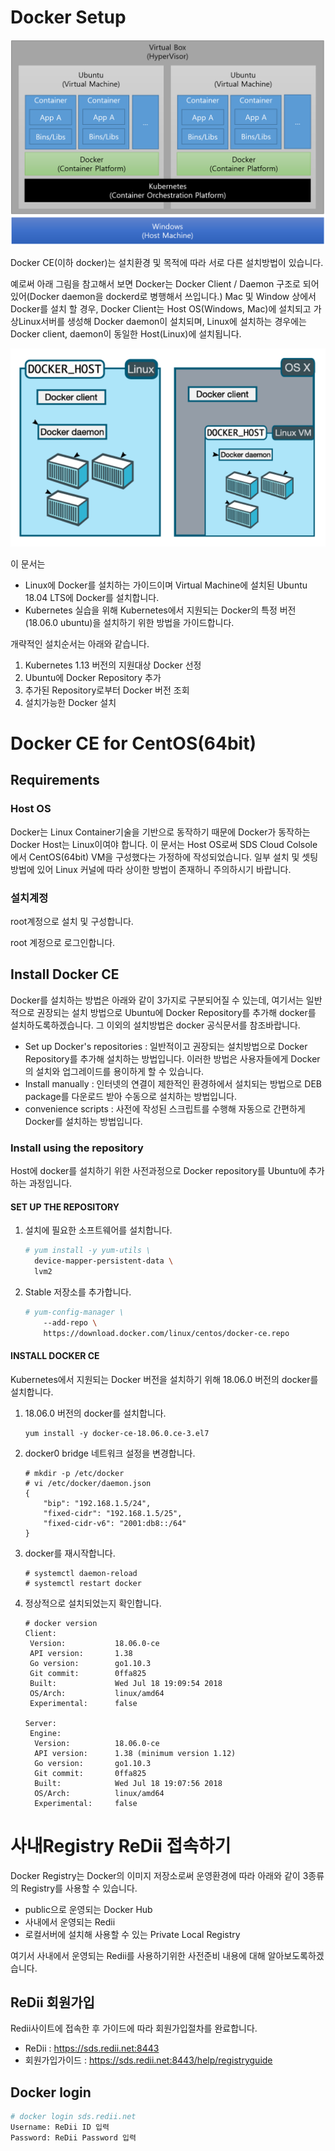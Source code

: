 # Docker Setup

![](./img/labinfra2.png)

Docker CE(이하 docker)는 설치환경 및 목적에 따라 서로 다른 설치방법이 있습니다. 

예로써 아래 그림을 참고해서 보면 Docker는 Docker Client / Daemon 구조로 되어 있어(Docker daemon을 dockerd로 병행해서 쓰입니다.) Mac 및 Window 상에서 Docker를 설치 할 경우, Docker Client는 Host OS(Windows, Mac)에 설치되고 가상Linux서버를 생성해 Docker daemon이 설치되며, Linux에 설치하는 경우에는 Docker client, daemon이 동일한 Host(Linux)에 설치됩니다. 

![](./img/installOsType.PNG)

이 문서는

- Linux에 Docker를 설치하는 가이드이며 Virtual Machine에 설치된 Ubuntu 18.04 LTS에 Docker를 설치합니다. 
- Kubernetes 실습을 위해 Kubernetes에서 지원되는 Docker의 특정 버전(18.06.0 ubuntu)을 설치하기 위한 방법을 가이드합니다.

개략적인 설치순서는 아래와 같습니다.

1. Kubernetes 1.13 버전의 지원대상 Docker 선정
2. Ubuntu에 Docker  Repository  추가
3. 추가된 Repository로부터 Docker 버전 조회
4. 설치가능한 Docker 설치



# Docker CE for CentOS(64bit)

## Requirements

### Host OS

Docker는 Linux Container기술을 기반으로 동작하기 때문에 Docker가 동작하는 Docker Host는 Linux이여야 합니다.  이 문서는 Host OS로써 SDS Cloud Colsole에서 CentOS(64bit) VM을 구성했다는 가정하에 작성되었습니다. 일부 설치 및 셋팅 방법에 있어 Linux 커널에 따라 상이한 방법이 존재하니 주의하시기 바랍니다.



### 설치계정

root계정으로 설치 및 구성합니다.

root 계정으로 로그인합니다.



## Install Docker CE

Docker를 설치하는 방법은 아래와 같이 3가지로 구분되어질 수 있는데, 여기서는 일반적으로 권장되는 설치 방법으로 Ubuntu에 Docker Repository를 추가해 docker를 설치하도록하겠습니다. 그 이외의 설치방법은 docker 공식문서를 참조바랍니다.

- Set up Docker's repositories : 일반적이고 권장되는 설치방법으로 Docker Repository를 추가해 설치하는 방법입니다. 이러한 방법은 사용자들에게 Docker의 설치와 업그레이드를 용이하게 할 수 있습니다.
- Install manually : 인터넷의 연결이 제한적인 환경하에서 설치되는 방법으로 DEB package를 다운로드 받아 수동으로 설치하는 방법입니다.
- convenience scripts : 사전에 작성된 스크립트를 수행해 자동으로 간편하게 Docker를 설치하는 방법입니다.



### Install using the repository

Host에 docker를 설치하기 위한 사전과정으로 Docker repository를 Ubuntu에 추가하는 과정입니다. 

#### SET UP THE REPOSITORY

1. 설치에 필요한 소프트웨어를 설치합니다.

   ```bash
   # yum install -y yum-utils \
     device-mapper-persistent-data \
     lvm2
   ```

2. Stable 저장소를 추가합니다.

   ```bash
   # yum-config-manager \
       --add-repo \
       https://download.docker.com/linux/centos/docker-ce.repo
   ```



#### INSTALL DOCKER CE

Kubernetes에서 지원되는 Docker 버전을 설치하기 위해 18.06.0 버전의 docker를 설치합니다.

1. 18.06.0 버전의 docker를 설치합니다.

   ```
   yum install -y docker-ce-18.06.0.ce-3.el7
   ```

2. docker0 bridge 네트워크 설정을 변경합니다.

   ```
   # mkdir -p /etc/docker
   # vi /etc/docker/daemon.json
   {
       "bip": "192.168.1.5/24",
       "fixed-cidr": "192.168.1.5/25",
       "fixed-cidr-v6": "2001:db8::/64"
   }
   ```

3. docker를 재시작합니다.

   ```
   # systemctl daemon-reload
   # systemctl restart docker
   ```

4. 정상적으로 설치되었는지 확인합니다.

   ```
   # docker version
   Client:
    Version:           18.06.0-ce
    API version:       1.38
    Go version:        go1.10.3
    Git commit:        0ffa825
    Built:             Wed Jul 18 19:09:54 2018
    OS/Arch:           linux/amd64
    Experimental:      false
   
   Server:
    Engine:
     Version:          18.06.0-ce
     API version:      1.38 (minimum version 1.12)
     Go version:       go1.10.3
     Git commit:       0ffa825
     Built:            Wed Jul 18 19:07:56 2018
     OS/Arch:          linux/amd64
     Experimental:     false
   ```

   


# 사내Registry ReDii 접속하기

Docker Registry는 Docker의 이미지 저장소로써 운영환경에 따라 아래와 같이 3종류의 Registry를 사용할 수 있습니다.

- public으로 운영되는 Docker Hub
- 사내에서 운영되는 Redii
- 로컬서버에 설치해 사용할 수 있는 Private Local Registry

여기서 사내에서 운영되는 Redii를 사용하기위한 사전준비 내용에 대해 알아보도록하겠습니다.



## ReDii 회원가입

Redii사이트에 접속한 후 가이드에 따라 회원가입절차를 완료합니다.

- ReDii : https://sds.redii.net:8443
- 회원가입가이드 : https://sds.redii.net:8443/help/registryguide



## Docker login

```bash
# docker login sds.redii.net
Username: ReDii ID 입력
Password: ReDii Password 입력
```

